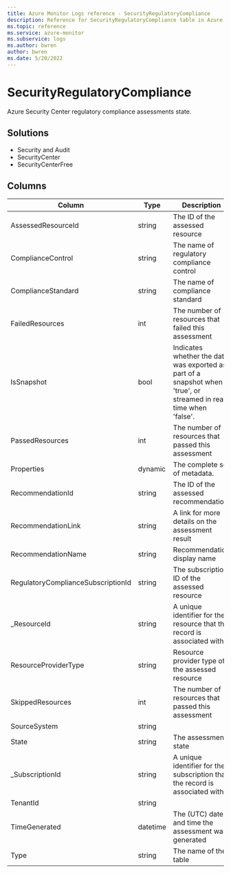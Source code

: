 ```yaml
---
title: Azure Monitor Logs reference - SecurityRegulatoryCompliance
description: Reference for SecurityRegulatoryCompliance table in Azure Monitor Logs.
ms.topic: reference
ms.service: azure-monitor
ms.subservice: logs
ms.author: bwren
author: bwren
ms.date: 5/20/2022
---
```


# SecurityRegulatoryCompliance

 Azure Security Center regulatory compliance assessments state.

## Solutions

- Security and Audit
- SecurityCenter
- SecurityCenterFree




## Columns

| Column | Type | Description |
| --- | --- | --- |
| AssessedResourceId | string | The ID of the assessed resource |
| ComplianceControl | string | The name of regulatory compliance control |
| ComplianceStandard | string | The name of compliance standard |
| FailedResources | int | The number of resources that failed this assessment |
| IsSnapshot | bool | Indicates whether the data was exported as part of a snapshot when 'true', or streamed in real-time when 'false'. |
| PassedResources | int | The number of resources that passed this assessment |
| Properties | dynamic | The complete set of metadata. |
| RecommendationId | string | The ID of the assessed recommendation |
| RecommendationLink | string | A link for more details on the assessment result |
| RecommendationName | string | Recommendation display name |
| RegulatoryComplianceSubscriptionId | string | The subscription ID of the assessed resource |
| _ResourceId | string | A unique identifier for the resource that the record is associated with |
| ResourceProviderType | string | Resource provider type of the assessed resource |
| SkippedResources | int | The number of resources that passed this assessment |
| SourceSystem | string |  |
| State | string | The assessment state |
| _SubscriptionId | string | A unique identifier for the subscription that the record is associated with |
| TenantId | string |  |
| TimeGenerated | datetime | The (UTC) date and time the assessment was generated |
| Type | string | The name of the table |
